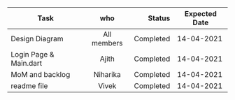 

| Task       | who         | Status | Expected Date |
| ------------- |:-------------:| -----:|-------|
|        Design Diagram  |   All members     | Completed |14-04-2021       |
|  Login Page & Main.dart    |  Ajith    |   Completed|   14-04-2021     |
|         MoM and backlog     | Niharika  |    Completed|    14-04-2021     |
|          readme file   |     Vivek    |  Completed    |   14-04-2021    |





